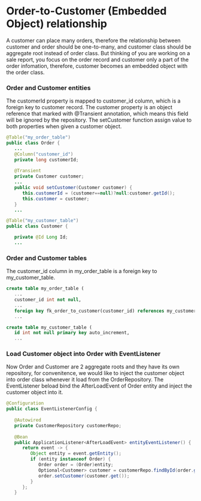 # Order-to-Customer (Embedded Object) relationship

A customer can place many orders, therefore the relationship between customer and order should be one-to-many, and customer class should be aggregate root instead of order class. But thinking of you are working on a sale report, you focus on the order record and customer only a part of the order infomation, therefore, customer becomes an embedded object with the order class.

### Order and Customer entities
 
The customerId property is mapped to customer_id column, which is a foreign key to customer record. The customer property is an object reference that marked with @Transient annotation, which means this field will be ignored by the repository. The setCustomer function assign value to both properties when given a customer object.

```Java
@Table("my_order_table")
public class Order {
   ...
   @Column("customer_id")
   private long customerId;
   
   @Transient
   private Customer customer;
   ...
   public void setCustomer(Customer customer) {
      this.customerId = (customer==null)?null:customer.getId();
      this.customer = customer;
   }
   ...
```

```Java
@Table("my_customer_table")
public class Customer {

   private @Id Long Id;
   ...
```

### Order and Customer tables

The customer_id column in my_order_table is a foreign key to my_customer_table.

```sql
create table my_order_table (
   ...
   customer_id int not null,
   ...
   foreign key fk_order_to_customer(customer_id) references my_customer_table(id)
   ...
```

```sql
create table my_customer_table (
   id int not null primary key auto_increment,
   ...
```

### Load Customer object into Order with EventListener

Now Order and Customer are 2 aggregate roots and they have its own repository, for convenitence, we would like to inject the customer object into order class whenever it load from the OrderRepository. The EventListener beload bind the AfterLoadEvent of Order entity and inject the customer object into it.

```java
@Configuration
public class EventListenerConfig {
   
   @Autowired
   private CustomerRepository customerRepo;
   
   @Bean
   public ApplicationListener<AfterLoadEvent> entityEventListener() {
      return event -> {
         Object entity = event.getEntity();
         if (entity instanceof Order) {
            Order order = (Order)entity;
            Optional<Customer> customer = customerRepo.findById(order.getCustomerId());
            order.setCustomer(customer.get());
         }
      };
   }
```


